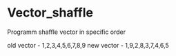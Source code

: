# Vector_shaffle
Programm shaffle vector in specific order

old vector - 1,2,3,4,5,6,7,8,9
new vector - 1,9,2,8,3,7,4,6,5
